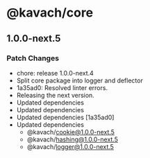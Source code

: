 # @kavach/core

## 1.0.0-next.5

### Patch Changes

- chore: release 1.0.0-next.4
- Split core package into logger and deflector
- 1a35ad0: Resolved linter errors.
- Releasing the next version.
- Updated dependencies
- Updated dependencies
- Updated dependencies [1a35ad0]
- Updated dependencies
  - @kavach/cookie@1.0.0-next.5
  - @kavach/hashing@1.0.0-next.5
  - @kavach/logger@1.0.0-next.5
